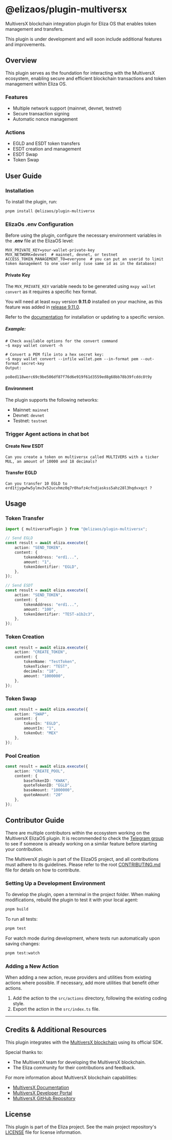 # @elizaos/plugin-multiversx

MultiversX blockchain integration plugin for Eliza OS that enables token management and transfers.

This plugin is under development and will soon include additional features and improvements.

## Overview

This plugin serves as the foundation for interacting with the MultiversX ecosystem, enabling secure and efficient blockchain transactions and token management within Eliza OS.

### Features

- Multiple network support (mainnet, devnet, testnet)
- Secure transaction signing
- Automatic nonce management

### Actions
- EGLD and ESDT token transfers
- ESDT creation and management 
- ESDT Swap
- Token Swap


## User Guide

### Installation

To install the plugin, run:

```bash
pnpm install @elizaos/plugin-multiversx
```

### ElizaOs .env Configuration

Before using the plugin, configure the necessary environment variables in the **.env** file at the ElizaOS level:

```.env
MVX_PRIVATE_KEY=your-wallet-private-key
MVX_NETWORK=devnet  # mainnet, devnet, or testnet
ACCESS_TOKEN_MANAGEMENT_TO=everyone  # you can put an userid to limit token management to one user only (use same id as in the database)
```

#### Private Key

The `MVX_PRIVATE_KEY` variable needs to be generated using `mxpy wallet convert` as it requires a specific hex format.

You will need at least `mxpy` version **9.11.0** installed on your machine, as this feature was added in [release 9.11.0](https://github.com/multiversx/mx-sdk-py-cli/releases/tag/v9.11.0).

Refer to the [documentation](https://docs.multiversx.com/sdk-and-tools/sdk-py/installing-mxpy) for installation or updating to a specific version.

##### Example:

```shell
# Check available options for the convert command
~$ mxpy wallet convert -h

# Convert a PEM file into a hex secret key:
~$ mxpy wallet convert --infile wallet.pem --in-format pem --out-format secret-key
Output:

po8ed118werc69c9be506df87f76d6e919f61d3559ed8g68bb78b39fcddc8t9y
```

#### Environment

The plugin supports the following networks:

- Mainnet: `mainnet`
- Devnet: `devnet`
- Testnet: `testnet`

### Trigger Agent actions in chat bot

#### Create New ESDT
 ```
 Can you create a token on multiversx called MULTIVERS with a ticker MUL, an amount of 10000 and 18 decimals?
 ```
#### Transfer EGLD
 ```
 Can you transfer 10 EGLD to erd1tjygwhw5ylmv3v52ucvhmz0q7r0hafz4cfndjaskss5ahz28l3hqdvxqct ?
 ```

## Usage

### Token Transfer

```typescript
import { multiversxPlugin } from "@elizaos/plugin-multiversx";

// Send EGLD
const result = await eliza.execute({
    action: "SEND_TOKEN",
    content: {
        tokenAddress: "erd1...",
        amount: "1",
        tokenIdentifier: "EGLD",
    },
});

// Send ESDT
const result = await eliza.execute({
    action: "SEND_TOKEN",
    content: {
        tokenAddress: "erd1...",
        amount: "100",
        tokenIdentifier: "TEST-a1b2c3",
    },
});
```

### Token Creation

```typescript
const result = await eliza.execute({
    action: "CREATE_TOKEN",
    content: {
        tokenName: "TestToken",
        tokenTicker: "TEST",
        decimals: "18",
        amount: "1000000",
    },
});
```

### Token Swap

```typescript
const result = await eliza.execute({
    action: "SWAP",
    content: {
        tokenIn: "EGLD",
        amountIn: "1",
        tokenOut: "MEX"
    },
});
```

### Pool Creation

```typescript
const result = await eliza.execute({
    action: "CREATE_POOL",
    content: {
        baseTokenID: "KWAK",
        quoteTokenID: "EGLD",
        baseAmount: "1000000",
        quoteAmount: "20"
    },
});
```
## Contributor Guide

There are multiple contributors within the ecosystem working on the MultiversX ElizaOS plugin. It is recommended to check the [Telegram group](https://t.me/@MultiversXDevelopers) to see if someone is already working on a similar feature before starting your contribution.

The MultiversX plugin is part of the ElizaOS project, and all contributions must adhere to its guidelines.
Please refer to the root [CONTRIBUTING.md](../../CONTRIBUTING.md) file for details on how to contribute.

### Setting Up a Development Environment

To develop the plugin, open a terminal in the project folder. When making modifications, rebuild the plugin to test it with your local agent:

```bash
pnpm build
```

To run all tests:

```bash
pnpm test
```

For watch mode during development, where tests run automatically upon saving changes:

```bash
pnpm test:watch
```

### Adding a New Action

When adding a new action, reuse providers and utilities from existing actions where possible. If necessary, add more utilities that benefit other actions.

1. Add the action to the `src/actions` directory, following the existing coding style.
2. Export the action in the `src/index.ts` file.

---

## Credits & Additional Resources

This plugin integrates with the [MultiversX blockchain](https://multiversx.com/) using its official SDK.

Special thanks to:
- The MultiversX team for developing the MultiversX blockchain.
- The Eliza community for their contributions and feedback.

For more information about MultiversX blockchain capabilities:
- [MultiversX Documentation](https://docs.multiversx.com/)
- [MultiversX Developer Portal](https://docs.multiversx.com/developers/getting-started/introduction)
- [MultiversX GitHub Repository](https://github.com/multiversx/mx-sdk-js)

## License

This plugin is part of the Eliza project. See the main project repository's [LICENSE](../../LICENSE) file for license information.

